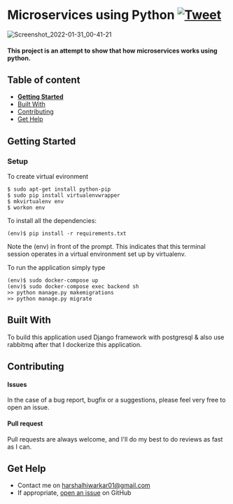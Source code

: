# Microservices using Python [![Tweet](https://img.shields.io/twitter/url/http/shields.io.svg?style=social)](https://twitter.com/intent/tweet?text=Check%20out%20this%20cool%20project&url=https://github.com/Cool/Project&hashtags=project,opensource)

![Screenshot_2022-01-31_00-41-21](https://user-images.githubusercontent.com/46785329/151713925-6ee37d70-ea28-432e-818b-12759fa06c72.png)

#### This project is an attempt to show that how microservices works using python.

## Table of content

- [**Getting Started**](#getting-started)
- [Built With](#built-with)
- [Contributing](#contributing)
- [Get Help](#get-help)

## Getting Started

### Setup
To create virtual evironment
```console
$ sudo apt-get install python-pip
$ sudo pip install virtualenvwrapper
$ mkvirtualenv env
$ workon env
```
To install all the dependencies:
```console
(env)$ pip install -r requirements.txt
```
Note the (env) in front of the prompt. This indicates that this terminal session operates in a virtual environment set up by virtualenv.

To run the application simply type
```console
(env)$ sudo docker-compose up
(env)$ sudo docker-compose exec backend sh
>> python manage.py makemigrations
>> python manage.py migrate
```

## Built With

To build this application used Django framework with postgresql & also use rabbitmq after that I dockerize this application.

## Contributing

#### Issues
In the case of a bug report, bugfix or a suggestions, please feel very free to open an issue.

#### Pull request
Pull requests are always welcome, and I'll do my best to do reviews as fast as I can.

## Get Help
- Contact me on harshalhiwarkar01@gmail.com
- If appropriate, [open an issue](https://github.com/this/project/issues) on GitHub

